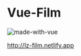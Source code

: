 # Vue-Film

![made-with-vue](https://img.shields.io/badge/Made%20with-Vue%2FVueX-brightgreen?style=flat)

http://lz-film.netlify.app